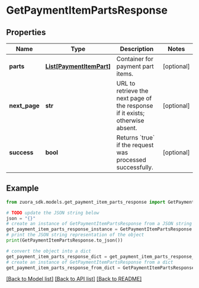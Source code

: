 # GetPaymentItemPartsResponse


## Properties

Name | Type | Description | Notes
------------ | ------------- | ------------- | -------------
**parts** | [**List[PaymentItemPart]**](PaymentItemPart.md) | Container for payment part items.  | [optional] 
**next_page** | **str** | URL to retrieve the next page of the response if it exists; otherwise absent.  | [optional] 
**success** | **bool** | Returns &#x60;true&#x60; if the request was processed successfully. | [optional] 

## Example

```python
from zuora_sdk.models.get_payment_item_parts_response import GetPaymentItemPartsResponse

# TODO update the JSON string below
json = "{}"
# create an instance of GetPaymentItemPartsResponse from a JSON string
get_payment_item_parts_response_instance = GetPaymentItemPartsResponse.from_json(json)
# print the JSON string representation of the object
print(GetPaymentItemPartsResponse.to_json())

# convert the object into a dict
get_payment_item_parts_response_dict = get_payment_item_parts_response_instance.to_dict()
# create an instance of GetPaymentItemPartsResponse from a dict
get_payment_item_parts_response_from_dict = GetPaymentItemPartsResponse.from_dict(get_payment_item_parts_response_dict)
```
[[Back to Model list]](../README.md#documentation-for-models) [[Back to API list]](../README.md#documentation-for-api-endpoints) [[Back to README]](../README.md)


